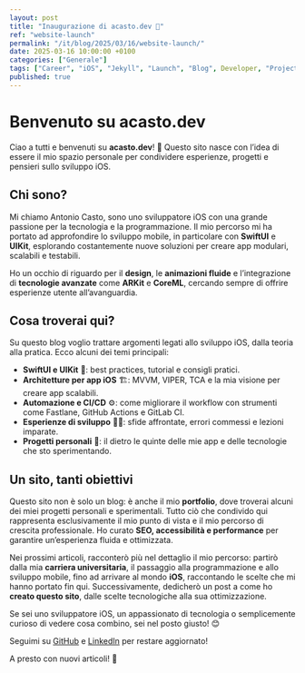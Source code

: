 ```yaml
---
layout: post
title: "Inaugurazione di acasto.dev 🎉"
ref: "website-launch"
permalink: "/it/blog/2025/03/16/website-launch/"
date: 2025-03-16 10:00:00 +0100
categories: ["Generale"]
tags: ["Career", "iOS", "Jekyll", "Launch", "Blog", Developer, "Projects"]
published: true
---
```


# Benvenuto su acasto.dev

Ciao a tutti e benvenuti su **acasto.dev**! 🚀 Questo sito nasce con l’idea di essere il mio spazio personale per condividere esperienze, progetti e pensieri sullo sviluppo iOS.

## Chi sono?
Mi chiamo Antonio Casto, sono uno sviluppatore iOS con una grande passione per la tecnologia e la programmazione. Il mio percorso mi ha portato ad approfondire lo sviluppo mobile, in particolare con **SwiftUI** e **UIKit**, esplorando costantemente nuove soluzioni per creare app modulari, scalabili e testabili.

Ho un occhio di riguardo per il **design**, le **animazioni fluide** e l’integrazione di **tecnologie avanzate** come **ARKit** e **CoreML**, cercando sempre di offrire esperienze utente all’avanguardia.

## Cosa troverai qui?
Su questo blog voglio trattare argomenti legati allo sviluppo iOS, dalla teoria alla pratica. Ecco alcuni dei temi principali:

- **SwiftUI e UIKit** 📱: best practices, tutorial e consigli pratici.
- **Architetture per app iOS** 🏗️: MVVM, VIPER, TCA e la mia visione per creare app scalabili.
- **Automazione e CI/CD** ⚙️: come migliorare il workflow con strumenti come Fastlane, GitHub Actions e GitLab CI.
- **Esperienze di sviluppo** 👨‍💻: sfide affrontate, errori commessi e lezioni imparate.
- **Progetti personali** 🎨: il dietro le quinte delle mie app e delle tecnologie che sto sperimentando.

## Un sito, tanti obiettivi

Questo sito non è solo un blog: è anche il mio **portfolio**, dove troverai alcuni dei miei progetti personali e sperimentali. Tutto ciò che condivido qui rappresenta esclusivamente il mio punto di vista e il mio percorso di crescita professionale. Ho curato **SEO, accessibilità e performance** per garantire un’esperienza fluida e ottimizzata.

Nei prossimi articoli, racconterò più nel dettaglio il mio percorso: partirò dalla mia **carriera universitaria**, il passaggio alla programmazione e allo sviluppo mobile, fino ad arrivare al mondo **iOS**, raccontando le scelte che mi hanno portato fin qui. Successivamente, dedicherò un post a come ho **creato questo sito**, dalle scelte tecnologiche alla sua ottimizzazione.

Se sei uno sviluppatore iOS, un appassionato di tecnologia o semplicemente curioso di vedere cosa combino, sei nel posto giusto! 😊

Seguimi su [GitHub](https://github.com/antoniocasto) e [LinkedIn](https://www.linkedin.com/in/antonio-casto-547a411a1/) per restare aggiornato!

A presto con nuovi articoli! 🚀
